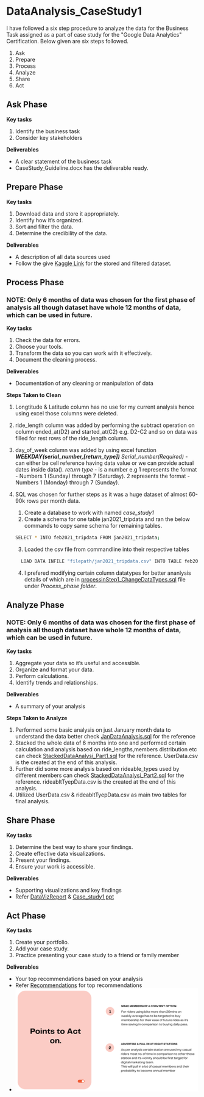 # DataAnalysis_CaseStudy1
I have followed a six step procedure to analyze the data for the Business Task assigned as a part of case study for the "Google Data Analytics" Certification.
Below given are six steps followed.
1. Ask
2. Prepare
3. Process
4. Analyze
5. Share
6. Act

## Ask Phase

**Key tasks**
1. Identify the business task
2. Consider key stakeholders

**Deliverables**
* A clear statement of the business task
* CaseStudy_Guideline.docx has the deliverable ready.

## Prepare Phase

**Key tasks**
1. Download data and store it appropriately.
2. Identify how it’s organized.
3. Sort and filter the data.
4. Determine the credibility of the data.

**Deliverables**
* A description of all data sources used
* Follow the give [Kaggle Link](https://www.kaggle.com/riayadav19/casestudy1-cyclisticdataset) for the stored and filtered dataset.


## Process Phase

### NOTE: Only 6 months of data was chosen for the first phase of analysis all though dataset have whole 12 months of data, which can be used in future.

**Key tasks**
1. Check the data for errors.
2. Choose your tools.
3. Transform the data so you can work with it effectively.
4. Document the cleaning process.

**Deliverables**
* Documentation of any cleaning or manipulation of data

**Steps Taken to Clean**
1. Longtitude & Latitude column has no use for my current analysis hence using excel those columns were deleted.
2. ride_length column was added by performing the subtract operation on column ended_at(D2) and started_at(C2) e.g. D2-C2 and so on data was filled for rest rows of the ride_length column.
3. day_of_week column was added by using excel function **_WEEKDAY(serial_number,[return_type])_** 
        _Serial_number(Required)_ - can either be cell reference having data value or we can provide actual dates inside data().
        _return type_ - is a number 
                        e.g 1 represents the format - Numbers 1 (Sunday) through 7 (Saturday).
                            2 represents the format - Numbers 1 (Monday) through 7 (Sunday).
4. SQL was chosen for further steps as it was a huge dataset of almost 60-90k rows per month data.
      1. Create a database to work with named *case_study1*
      2. Create a schema for one table jan2021_tripdata and ran the below commands to copy same schema for remaining tables.
      
      ```bash
      SELECT * INTO feb2021_tripdata FROM jan2021_tripdata; 
      ```
        
      3. Loaded the csv file from commandline into their respective tables
      
      ```bash
        LOAD DATA INFILE "filepath/jan2021_tripdata.csv" INTO TABLE feb2021_tripdata FIELDS TERMINATED BY ',' IGNORE 1 ROWS;
      ```
  
     4. I prefered modifying certain column datatypes for better ananlysis details of which are in [processinStep1_ChangeDataTypes.sql](https://github.com/RiaYadav/DataAnalysis_CaseStudy1/blob/main/Process_Phase) file under *_Process_phase folder_*.


## Analyze Phase

### NOTE: Only 6 months of data was chosen for the first phase of analysis all though dataset have whole 12 months of data, which can be used in future.

**Key tasks**
1. Aggregate your data so it’s useful and accessible.
2. Organize and format your data.
3. Perform calculations.
4. Identify trends and relationships.

**Deliverables**
* A summary of your analysis

**Steps Taken to Analyze**
1. Performed some basic analysis on just January month data to understand the data better check [JanDataAnalysis.sql](https://github.com/RiaYadav/DataAnalysis_CaseStudy1/tree/main/Analyze_Phase) for the reference
2. Stacked the whole data of 6 months into one and performed certain calculation and analysis based on ride_lengths,members distribution etc can check [StackedDataAnalysi_Part1.sql](https://github.com/RiaYadav/DataAnalysis_CaseStudy1/tree/main/Analyze_Phase) for the reference. UserData.csv is the created at the end of this analysis.
3. Further did some more analysis based on rideable_types used by different members can check [StackedDataAnalysi_Part2.sql](https://github.com/RiaYadav/DataAnalysis_CaseStudy1/tree/main/Analyze_Phase) for the reference. rideabltTyepData.csv is the created at the end of this analysis.
4. Utilized UserData.csv & rideabltTyepData.csv as main two tables for final analysis.


## Share Phase

**Key tasks**
1. Determine the best way to share your findings.
2. Create effective data visualizations.
3. Present your findings.
4. Ensure your work is accessible.

**Deliverables**
* Supporting visualizations and key findings
* Refer [DataVizReport](https://github.com/RiaYadav/DataAnalysis_CaseStudy1/tree/main/Share_Phase) & [Case_study1 ppt](https://github.com/RiaYadav/DataAnalysis_CaseStudy1/tree/main/Share_Phase)


## Act Phase

**Key tasks**
1. Create your portfolio.
2. Add your case study.
3. Practice presenting your case study to a friend or family member

**Deliverables**
* Your top recommendations based on your analysis
* Refer [Recommendations](https://github.com/RiaYadav/DataAnalysis_CaseStudy1/blob/main/Act_Phase/recommendations.png) for top recommendations
* ![Recommendations](https://github.com/RiaYadav/DataAnalysis_CaseStudy1/blob/main/Act_Phase/recommendations.png)




  






